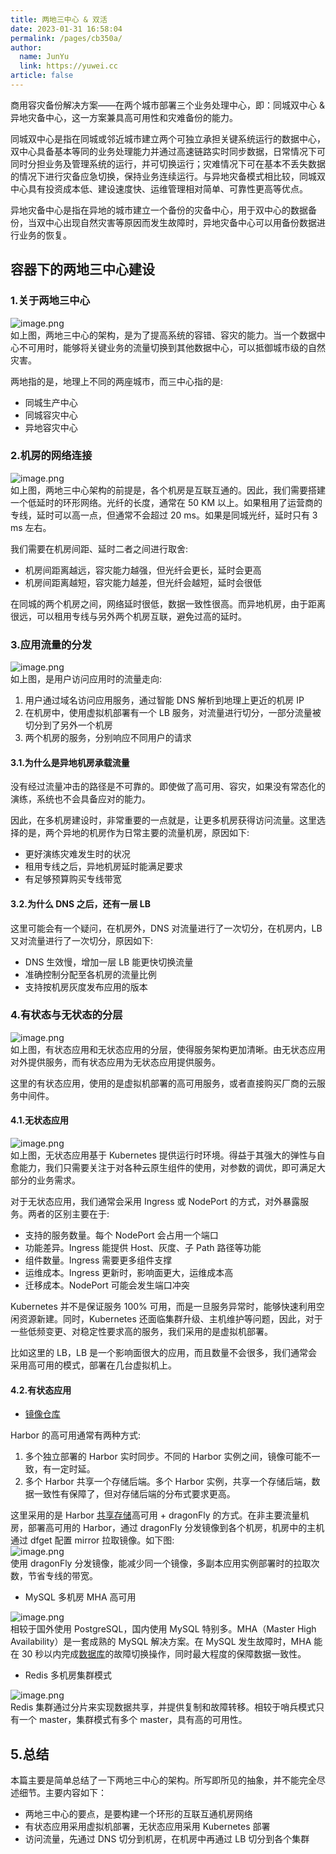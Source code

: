 ```yaml
---
title: 两地三中心 & 双活
date: 2023-01-31 16:58:04
permalink: /pages/cb350a/
author: 
  name: JunYu
  link: https://yuwei.cc
article: false
---
```

商用容灾备份解决方案——在两个城市部署三个业务处理中心，即：同城双中心 & 异地灾备中心，这一方案兼具高可用性和灾难备份的能力。

同城双中心是指在同城或邻近城市建立两个可独立承担关键系统运行的数据中心，双中心具备基本等同的业务处理能力并通过高速链路实时同步数据，日常情况下可同时分担业务及管理系统的运行，并可切换运行；灾难情况下可在基本不丢失数据的情况下进行灾备应急切换，保持业务连续运行。与异地灾备模式相比较，同城双中心具有投资成本低、建设速度快、运维管理相对简单、可靠性更高等优点。

异地灾备中心是指在异地的城市建立一个备份的灾备中心，用于双中心的数据备份，当双中心出现自然灾害等原因而发生故障时，异地灾备中心可以用备份数据进行业务的恢复。
## 容器下的两地三中心建设
### 1.关于两地三中心
![image.png](https://f.pz.al/pzal/2023/01/31/62c4d8272d1d3.png)  
如上图，两地三中心的架构，是为了提高系统的容错、容灾的能力。当一个数据中心不可用时，能够将关键业务的流量切换到其他数据中心，可以抵御城市级的自然灾害。

两地指的是，地理上不同的两座城市，而三中心指的是:

- 同城生产中心
- 同城容灾中心
- 异地容灾中心
### 2.机房的网络连接
![image.png](https://f.pz.al/pzal/2023/01/31/ff4eb15bb912c.png)  
如上图，两地三中心架构的前提是，各个机房是互联互通的。因此，我们需要搭建一个低延时的环形网络。光纤的长度，通常在 50 KM 以上。如果租用了运营商的专线，延时可以高一点，但通常不会超过 20 ms。如果是同城光纤，延时只有 3 ms 左右。

我们需要在机房间距、延时二者之间进行取舍:

- 机房间距离越远，容灾能力越强，但光纤会更长，延时会更高
- 机房间距离越短，容灾能力越差，但光纤会越短，延时会很低

在同城的两个机房之间，网络延时很低，数据一致性很高。而异地机房，由于距离很远，可以租用专线与另外两个机房互联，避免过高的延时。
### 3.应用流量的分发
![image.png](https://f.pz.al/pzal/2023/01/31/23e7024b097ab.png)  
如上图，是用户访问应用时的流量走向:

1. 用户通过域名访问应用服务，通过智能 DNS 解析到地理上更近的机房 IP
2. 在机房中，使用虚拟机部署有一个 LB 服务，对流量进行切分，一部分流量被切分到了另外一个机房
3. 两个机房的服务，分别响应不同用户的请求
#### 3.1.为什么是异地机房承载流量
没有经过流量冲击的路径是不可靠的。即使做了高可用、容灾，如果没有常态化的演练，系统也不会具备应对的能力。

因此，在多机房建设时，非常重要的一点就是，让更多机房获得访问流量。这里选择的是，两个异地的机房作为日常主要的流量机房，原因如下:

- 更好演练灾难发生时的状况
- 租用专线之后，异地机房延时能满足要求
- 有足够预算购买专线带宽
#### 3.2.为什么 DNS 之后，还有一层 LB
这里可能会有一个疑问，在机房外，DNS 对流量进行了一次切分，在机房内，LB 又对流量进行了一次切分，原因如下:

- DNS 生效慢，增加一层 LB 能更快切换流量
- 准确控制分配至各机房的流量比例
- 支持按机房灰度发布应用的版本
### 4.有状态与无状态的分层
![image.png](https://f.pz.al/pzal/2023/01/31/897c103bdd4d1.png)  
如上图，有状态应用和无状态应用的分层，使得服务架构更加清晰。由无状态应用对外提供服务，而有状态应用为无状态应用提供服务。

这里的有状态应用，使用的是虚拟机部署的高可用服务，或者直接购买厂商的云服务中间件。
#### 4.1.无状态应用
![image.png](https://f.pz.al/pzal/2023/01/31/2679f75d6c553.png)  
如上图，无状态应用基于 Kubernetes 提供运行时环境。得益于其强大的弹性与自愈能力，我们只需要关注于对各种云原生组件的使用，对参数的调优，即可满足大部分的业务需求。

对于无状态应用，我们通常会采用 Ingress 或 NodePort 的方式，对外暴露服务。两者的区别主要在于:

- 支持的服务数量。每个 NodePort 会占用一个端口
- 功能差异。Ingress 能提供 Host、灰度、子 Path 路径等功能
- 组件数量。Ingress 需要更多组件支撑
- 运维成本。Ingress 更新时，影响面更大，运维成本高
- 迁移成本。NodePort 可能会发生端口冲突

Kubernetes 并不是保证服务 100% 可用，而是一旦服务异常时，能够快速利用空闲资源新建。同时，Kubernetes 还面临集群升级、主机维护等问题，因此，对于一些低频变更、对稳定性要求高的服务，我们采用的是虚拟机部署。

比如这里的 LB，LB 是一个影响面很大的应用，而且数量不会很多，我们通常会采用高可用的模式，部署在几台虚拟机上。
#### 4.2.有状态应用

- [镜像仓库](https://cloud.tencent.com/product/tcr?from=10680)

Harbor 的高可用通常有两种方式:

1. 多个独立部署的 Harbor 实时同步。不同的 Harbor 实例之间，镜像可能不一致，有一定时延。
2. 多个 Harbor 共享一个存储后端。多个 Harbor 实例，共享一个存储后端，数据一致性有保障了，但对存储后端的分布式要求更高。

这里采用的是 Harbor [共享存储](https://cloud.tencent.com/product/cfs?from=10680)高可用 + dragonFly 的方式。在非主要流量机房，部署高可用的 Harbor，通过 dragonFly 分发镜像到各个机房，机房中的主机通过 dfget 配置 mirror 拉取镜像。如下图:  
![image.png](https://f.pz.al/pzal/2023/01/31/1d328a868511c.png)  
使用 dragonFly 分发镜像，能减少同一个镜像，多副本应用实例部署时的拉取次数，节省专线的带宽。

- MySQL 多机房 MHA 高可用

![image.png](https://f.pz.al/pzal/2023/01/31/fbbf444f1bfaa.png)  
相较于国外使用 PostgreSQL，国内使用 MySQL 特别多。MHA（Master High Availability）是一套成熟的 MySQL 解决方案。在 MySQL 发生故障时，MHA 能在 30 秒以内完成[数据库](https://cloud.tencent.com/solution/database?from=10680)的故障切换操作，同时最大程度的保障数据一致性。

- Redis 多机房集群模式

![image.png](https://f.pz.al/pzal/2023/01/31/179ef15054368.png)  
Redis 集群通过分片来实现数据共享，并提供复制和故障转移。相较于哨兵模式只有一个 master，集群模式有多个 master，具有高的可用性。
## 5.总结
本篇主要是简单总结了一下两地三中心的架构。所写即所见的抽象，并不能完全尽述细节。主要内容如下：

- 两地三中心的要点，是要构建一个环形的互联互通机房网络
- 有状态应用采用虚拟机部署，无状态应用采用 Kubernetes 部署
- 访问流量，先通过 DNS 切分到机房，在机房中再通过 LB 切分到各个集群